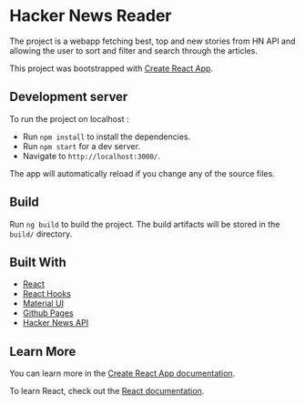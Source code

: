 # Hacker News Reader

The project is a webapp fetching best, top and new stories from HN API and allowing the user to sort and filter and search through the articles.

This project was bootstrapped with [Create React App](https://github.com/facebook/create-react-app).

## Development server

To run the project on localhost :

- Run `npm install` to install the dependencies.
- Run `npm start` for a dev server.
- Navigate to `http://localhost:3000/`.

The app will automatically reload if you change any of the source files.

## Build

Run `ng build` to build the project. The build artifacts will be stored in the `build/` directory.

## Built With

- [React](https://reactjs.org/)
- [React Hooks](https://reactjs.org/docs/hooks-intro.html)
- [Material UI](https://material-ui.com/)
- [Github Pages](https://pages.github.com/)
- [Hacker News API](https://github.com/HackerNews/API)

## Learn More

You can learn more in the [Create React App documentation](https://facebook.github.io/create-react-app/docs/getting-started).

To learn React, check out the [React documentation](https://reactjs.org/).

